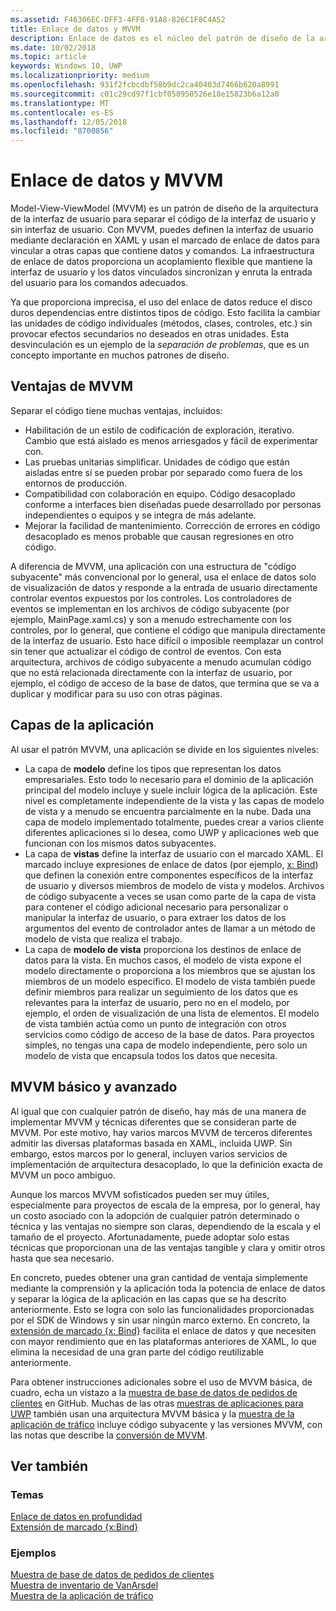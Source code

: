 ```yaml
---
ms.assetid: F46306EC-DFF3-4FF0-91A8-826C1F8C4A52
title: Enlace de datos y MVVM
description: Enlace de datos es el núcleo del patrón de diseño de la arquitectura de la interfaz de usuario de Model-View-ViewModel (MVVM) y permite imprecisa entre el código de la interfaz de usuario y sin interfaz de usuario.
ms.date: 10/02/2018
ms.topic: article
keywords: Windows 10, UWP
ms.localizationpriority: medium
ms.openlocfilehash: 931f2fcbcdbf58b9dc2ca40403d7466b620a8991
ms.sourcegitcommit: c01c29cd97f1cbf050950526e18e15823b6a12a0
ms.translationtype: MT
ms.contentlocale: es-ES
ms.lasthandoff: 12/05/2018
ms.locfileid: "8700856"
---
```

# <a name="data-binding-and-mvvm"></a>Enlace de datos y MVVM

Model-View-ViewModel (MVVM) es un patrón de diseño de la arquitectura de la interfaz de usuario para separar el código de la interfaz de usuario y sin interfaz de usuario. Con MVVM, puedes definen la interfaz de usuario mediante declaración en XAML y usan el marcado de enlace de datos para vincular a otras capas que contiene datos y comandos. La infraestructura de enlace de datos proporciona un acoplamiento flexible que mantiene la interfaz de usuario y los datos vinculados sincronizan y enruta la entrada del usuario para los comandos adecuados. 

Ya que proporciona imprecisa, el uso del enlace de datos reduce el disco duros dependencias entre distintos tipos de código. Esto facilita la cambiar las unidades de código individuales (métodos, clases, controles, etc.) sin provocar efectos secundarios no deseados en otras unidades. Esta desvinculación es un ejemplo de la *separación de problemas*, que es un concepto importante en muchos patrones de diseño. 

## <a name="benefits-of-mvvm"></a>Ventajas de MVVM

Separar el código tiene muchas ventajas, incluidos:

* Habilitación de un estilo de codificación de exploración, iterativo. Cambio que está aislado es menos arriesgados y fácil de experimentar con.
* Las pruebas unitarias simplificar. Unidades de código que están aisladas entre sí se pueden probar por separado como fuera de los entornos de producción.
* Compatibilidad con colaboración en equipo. Código desacoplado conforme a interfaces bien diseñadas puede desarrollado por personas independientes o equipos y se integra de más adelante.
* Mejorar la facilidad de mantenimiento. Corrección de errores en código desacoplado es menos probable que causan regresiones en otro código.

A diferencia de MVVM, una aplicación con una estructura de "código subyacente" más convencional por lo general, usa el enlace de datos solo de visualización de datos y responde a la entrada de usuario directamente controlar eventos expuestos por los controles. Los controladores de eventos se implementan en los archivos de código subyacente (por ejemplo, MainPage.xaml.cs) y son a menudo estrechamente con los controles, por lo general, que contiene el código que manipula directamente de la interfaz de usuario. Esto hace difícil o imposible reemplazar un control sin tener que actualizar el código de control de eventos. Con esta arquitectura, archivos de código subyacente a menudo acumulan código que no está relacionada directamente con la interfaz de usuario, por ejemplo, el código de acceso de la base de datos, que termina que se va a duplicar y modificar para su uso con otras páginas.

## <a name="app-layers"></a>Capas de la aplicación

Al usar el patrón MVVM, una aplicación se divide en los siguientes niveles:

* La capa de **modelo** define los tipos que representan los datos empresariales. Esto todo lo necesario para el dominio de la aplicación principal del modelo incluye y suele incluir lógica de la aplicación. Este nivel es completamente independiente de la vista y las capas de modelo de vista y a menudo se encuentra parcialmente en la nube. Dada una capa de modelo implementado totalmente, puedes crear a varios cliente diferentes aplicaciones si lo desea, como UWP y aplicaciones web que funcionan con los mismos datos subyacentes.
* La capa de **vistas** define la interfaz de usuario con el marcado XAML. El marcado incluye expresiones de enlace de datos (por ejemplo, [x: Bind](https://docs.microsoft.com/windows/uwp/xaml-platform/x-bind-markup-extension)) que definen la conexión entre componentes específicos de la interfaz de usuario y diversos miembros de modelo de vista y modelos. Archivos de código subyacente a veces se usan como parte de la capa de vista para contener el código adicional necesario para personalizar o manipular la interfaz de usuario, o para extraer los datos de los argumentos del evento de controlador antes de llamar a un método de modelo de vista que realiza el trabajo. 
* La capa de **modelo de vista** proporciona los destinos de enlace de datos para la vista. En muchos casos, el modelo de vista expone el modelo directamente o proporciona a los miembros que se ajustan los miembros de un modelo específico. El modelo de vista también puede definir miembros para realizar un seguimiento de los datos que es relevantes para la interfaz de usuario, pero no en el modelo, por ejemplo, el orden de visualización de una lista de elementos. El modelo de vista también actúa como un punto de integración con otros servicios como código de acceso de la base de datos. Para proyectos simples, no tengas una capa de modelo independiente, pero solo un modelo de vista que encapsula todos los datos que necesita. 

## <a name="basic-and-advanced-mvvm"></a>MVVM básico y avanzado

Al igual que con cualquier patrón de diseño, hay más de una manera de implementar MVVM y técnicas diferentes que se consideran parte de MVVM. Por este motivo, hay varios marcos MVVM de terceros diferentes admitir las diversas plataformas basada en XAML, incluida UWP. Sin embargo, estos marcos por lo general, incluyen varios servicios de implementación de arquitectura desacoplado, lo que la definición exacta de MVVM un poco ambiguo. 

Aunque los marcos MVVM sofisticados pueden ser muy útiles, especialmente para proyectos de escala de la empresa, por lo general, hay un costo asociado con la adopción de cualquier patrón determinado o técnica y las ventajas no siempre son claras, dependiendo de la escala y el tamaño de el proyecto. Afortunadamente, puede adoptar solo estas técnicas que proporcionan una de las ventajas tangible y clara y omitir otros hasta que sea necesario. 

En concreto, puedes obtener una gran cantidad de ventaja simplemente mediante la comprensión y la aplicación toda la potencia de enlace de datos y separar la lógica de la aplicación en las capas que se ha descrito anteriormente. Esto se logra con solo las funcionalidades proporcionadas por el SDK de Windows y sin usar ningún marco externo. En concreto, la [extensión de marcado {x: Bind}](https://docs.microsoft.com/windows/uwp/xaml-platform/x-bind-markup-extension) facilita el enlace de datos y que necesiten con mayor rendimiento que en las plataformas anteriores de XAML, lo que elimina la necesidad de una gran parte del código reutilizable anteriormente.

Para obtener instrucciones adicionales sobre el uso de MVVM básica, de cuadro, echa un vistazo a la [muestra de base de datos de pedidos de clientes](https://github.com/Microsoft/Windows-appsample-customers-orders-database) en GitHub. Muchas de las otras [muestras de aplicaciones para UWP](https://github.com/Microsoft?q=windows-appsample
) también usan una arquitectura MVVM básica y la [muestra de la aplicación de tráfico](https://github.com/Microsoft/Windows-appsample-trafficapp) incluye código subyacente y las versiones MVVM, con las notas que describe la [conversión de MVVM](https://github.com/Microsoft/Windows-appsample-trafficapp/blob/MVVM/MVVM.md). 

## <a name="see-also"></a>Ver también

### <a name="topics"></a>Temas

[Enlace de datos en profundidad](https://docs.microsoft.com/windows/uwp/data-binding/data-binding-in-depth)  
[Extensión de marcado {x:Bind}](https://docs.microsoft.com/windows/uwp/xaml-platform/x-bind-markup-extension)  

### <a name="samples"></a>Ejemplos

[Muestra de base de datos de pedidos de clientes](https://github.com/Microsoft/Windows-appsample-customers-orders-database)  
[Muestra de inventario de VanArsdel](https://github.com/Microsoft/InventorySample)  
[Muestra de la aplicación de tráfico](https://github.com/Microsoft/Windows-appsample-trafficapp)  
